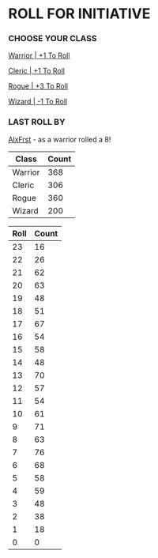 # ROLL FOR INITIATIVE
### CHOOSE YOUR CLASS

[Warrior | +1 To Roll](https://github.com/benjaminsampica/benjaminsampica/issues/new?title=roll%7Cwarrior&body=Just+click+%27Submit+new+issue%27.)

[Cleric | +1 To Roll](https://github.com/benjaminsampica/benjaminsampica/issues/new?title=roll%7Ccleric&body=Just+click+%27Submit+new+issue%27.)

[Rogue | +3 To Roll](https://github.com/benjaminsampica/benjaminsampica/issues/new?title=roll%7Crogue&body=Just+click+%27Submit+new+issue%27.)

[Wizard | -1 To Roll](https://github.com/benjaminsampica/benjaminsampica/issues/new?title=roll%7Cwizard&body=Just+click+%27Submit+new+issue%27.)
### LAST ROLL BY
[AlxFrst](https://www.github.com/AlxFrst) - as a warrior rolled a 8!

|Class|Count|
|-|-|
|Warrior|368|
|Cleric|306|
|Rogue|360|
|Wizard|200|

|Roll|Count|
|-|-|
|23|16
|22|26
|21|62
|20|63
|19|48
|18|51
|17|67
|16|54
|15|58
|14|48
|13|70
|12|57
|11|54
|10|61
|9|71
|8|63
|7|76
|6|68
|5|58
|4|59
|3|48
|2|38
|1|18
|0|0
